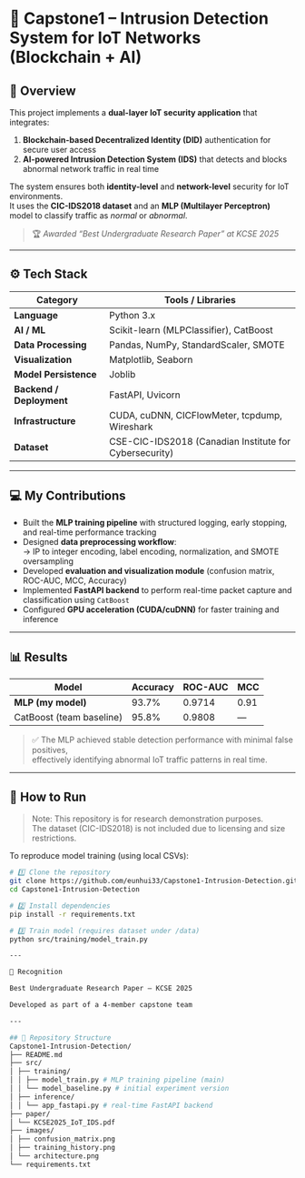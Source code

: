 # 🔐 Capstone1 – Intrusion Detection System for IoT Networks (Blockchain + AI)

## 📘 Overview
This project implements a **dual-layer IoT security application** that integrates:
1. **Blockchain-based Decentralized Identity (DID)** authentication for secure user access  
2. **AI-powered Intrusion Detection System (IDS)** that detects and blocks abnormal network traffic in real time  

The system ensures both **identity-level** and **network-level** security for IoT environments.  
It uses the **CIC-IDS2018 dataset** and an **MLP (Multilayer Perceptron)** model to classify traffic as *normal* or *abnormal*.

> 🏆 *Awarded “Best Undergraduate Research Paper” at KCSE 2025*

---

## ⚙️ Tech Stack
| Category | Tools / Libraries |
|-----------|------------------|
| **Language** | Python 3.x |
| **AI / ML** | Scikit-learn (MLPClassifier), CatBoost |
| **Data Processing** | Pandas, NumPy, StandardScaler, SMOTE |
| **Visualization** | Matplotlib, Seaborn |
| **Model Persistence** | Joblib |
| **Backend / Deployment** | FastAPI, Uvicorn |
| **Infrastructure** | CUDA, cuDNN, CICFlowMeter, tcpdump, Wireshark |
| **Dataset** | CSE-CIC-IDS2018 (Canadian Institute for Cybersecurity) |

---

## 💻 My Contributions
- Built the **MLP training pipeline** with structured logging, early stopping, and real-time performance tracking  
- Designed **data preprocessing workflow**:  
  → IP to integer encoding, label encoding, normalization, and SMOTE oversampling  
- Developed **evaluation and visualization module** (confusion matrix, ROC-AUC, MCC, Accuracy)  
- Implemented **FastAPI backend** to perform real-time packet capture and classification using `CatBoost`  
- Configured **GPU acceleration (CUDA/cuDNN)** for faster training and inference  

---

## 📊 Results
| Model | Accuracy | ROC-AUC | MCC |
|--------|-----------|---------|-----|
| **MLP (my model)** | 93.7% | 0.9714 | 0.91 |
| CatBoost (team baseline) | 95.8% | 0.9808 | — |

> ✅ The MLP achieved stable detection performance with minimal false positives,  
> effectively identifying abnormal IoT traffic patterns in real time.

---

## 🚀 How to Run
> Note: This repository is for research demonstration purposes.  
> The dataset (CIC-IDS2018) is not included due to licensing and size restrictions.

To reproduce model training (using local CSVs):
```bash
# 1️⃣ Clone the repository
git clone https://github.com/eunhui33/Capstone1-Intrusion-Detection.git
cd Capstone1-Intrusion-Detection

# 2️⃣ Install dependencies
pip install -r requirements.txt

# 3️⃣ Train model (requires dataset under /data)
python src/training/model_train.py

---

🏅 Recognition

Best Undergraduate Research Paper – KCSE 2025

Developed as part of a 4-member capstone team

---

## 🧩 Repository Structure
Capstone1-Intrusion-Detection/
├── README.md
├── src/
│ ├── training/
│ │ ├── model_train.py # MLP training pipeline (main)
│ │ └── model_baseline.py # initial experiment version
│ ├── inference/
│ │ └── app_fastapi.py # real-time FastAPI backend
├── paper/
│ └── KCSE2025_IoT_IDS.pdf
├── images/
│ ├── confusion_matrix.png
│ ├── training_history.png
│ └── architecture.png
└── requirements.txt
